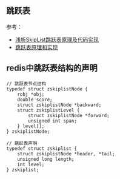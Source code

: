 ## 跳跃表
参考：
- [浅析SkipList跳跃表原理及代码实现](https://blog.csdn.net/ict2014/article/details/17394259)
- [跳跃表原理和实现](https://www.cnblogs.com/George1994/p/7635731.html)

## redis中跳跃表结构的声明
```
// 跳跃表节点结构
typedef struct zskiplistNode {
    robj *obj;
    double score;
    struct zskiplistNode *backward;
    struct zskiplistLevel {
        struct zskiplistNode *forward;
        unsigned int span;
    } level[];
} zskiplistNode;

// 跳跃表声明
typedef struct zskiplist {
    struct zskiplistNode *header, *tail;
    unsigned long length;
    int level;
} zskiplist;
```
